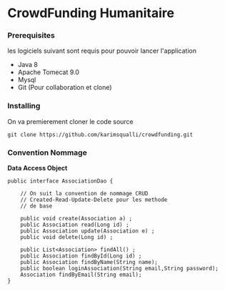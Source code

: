 # CrowdFunding Humanitaire

### Prerequisites

les logiciels suivant sont requis pour pouvoir lancer l'application

* Java 8
* Apache Tomecat 9.0
* Mysql
* Git (Pour collaboration et clone)

### Installing

On va premierement cloner le code source

```
git clone https://github.com/karimsqualli/crowdfunding.git
```


### Convention Nommage

**Data Access Object**
```
public interface AssociationDao {
	
	// On suit la convention de nommage CRUD
	// Created-Read-Update-Delete pour les methode 
	// de base
	
	public void create(Association a) ;
	public Association read(Long id) ;
	public Association update(Association e) ;
	public void delete(Long id) ;
	
	public List<Association> findAll() ;
	public Association findById(Long id) ;
	public Association findByName(String name);
	public boolean loginAssociation(String email,String password);
	Association findByEmail(String email);
}


```
